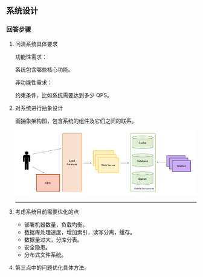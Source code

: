 ## 系统设计

### 回答步骤

1. 问清系统具体要求

   功能性需求：

   系统包含哪些核心功能。

   非功能性需求：

   约束条件，比如系统需要达到多少 QPS。

2. 对系统进行抽象设计

   画抽象架构图，包含系统的组件及它们之间的联系。

   ![abstract-system-design](系统设计.assets/abstract-system-design.png)

   ---

3. 考虑系统目前需要优化的点

   * 部署机器数量，负载均衡。
   * 数据库处理速度，增加索引，读写分离，缓存。
   * 数据量过大，分库分表。
   * 安全隐患。
   * 分布式文件系统。

4. 第三点中的问题优化具体方法。

